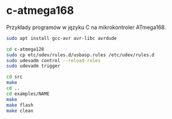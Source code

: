 # c-atmega168
Przykłady programów w języku C na mikrokontroler ATmega168.

```bash
sudo apt install gcc-avr avr-libc avrdude

cd c-atmega128
sudo cp etc/udev/rules.d/usbasp.rules /etc/udev/rules.d
sudo udevadm control --reload-rules
sudo udevadm trigger

cd src
make 
cd ..
cd examples/NAME
make
make flash
make clean
```

